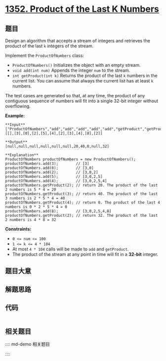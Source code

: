 # [1352. Product of the Last K Numbers](https://leetcode.com/problems/product-of-the-last-k-numbers)

## 题目

Design an algorithm that accepts a stream of integers and retrieves the
product of the last `k` integers of the stream.

Implement the `ProductOfNumbers` class:

  * `ProductOfNumbers()` Initializes the object with an empty stream.
  * `void add(int num)` Appends the integer `num` to the stream.
  * `int getProduct(int k)` Returns the product of the last `k` numbers in the current list. You can assume that always the current list has at least `k` numbers.

The test cases are generated so that, at any time, the product of any
contiguous sequence of numbers will fit into a single 32-bit integer without
overflowing.



**Example:**

    
    
    **Input**
    ["ProductOfNumbers","add","add","add","add","add","getProduct","getProduct","getProduct","add","getProduct"]
    [[],[3],[0],[2],[5],[4],[2],[3],[4],[8],[2]]
    
    **Output**
    [null,null,null,null,null,null,20,40,0,null,32]
    
    **Explanation**
    ProductOfNumbers productOfNumbers = new ProductOfNumbers();
    productOfNumbers.add(3);        // [3]
    productOfNumbers.add(0);        // [3,0]
    productOfNumbers.add(2);        // [3,0,2]
    productOfNumbers.add(5);        // [3,0,2,5]
    productOfNumbers.add(4);        // [3,0,2,5,4]
    productOfNumbers.getProduct(2); // return 20. The product of the last 2 numbers is 5 * 4 = 20
    productOfNumbers.getProduct(3); // return 40. The product of the last 3 numbers is 2 * 5 * 4 = 40
    productOfNumbers.getProduct(4); // return 0. The product of the last 4 numbers is 0 * 2 * 5 * 4 = 0
    productOfNumbers.add(8);        // [3,0,2,5,4,8]
    productOfNumbers.getProduct(2); // return 32. The product of the last 2 numbers is 4 * 8 = 32 
    



**Constraints:**

  * `0 <= num <= 100`
  * `1 <= k <= 4 * 104`
  * At most `4 * 104` calls will be made to `add` and `getProduct`.
  * The product of the stream at any point in time will fit in a **32-bit** integer.


## 题目大意

## 解题思路

## 代码

```javascript

```

## 相关题目

:::: md-demo 相关题目

::::
